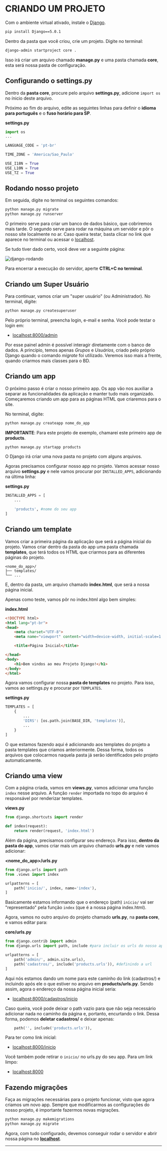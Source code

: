 # CRIANDO UM PROJETO
Com o ambiente virtual ativado, instale o [Django](https://www.djangoproject.com). 
```bash
pip install Django==5.0.1
```
Dentro da pasta que você criou, crie um projeto. Digite no terminal:

```bash
django-admin startproject core .
```
Isso irá criar um arquivo chamado **manage.py** e uma pasta chamada **core**, esta será nossa pasta de configuração.

## Configurando o settings.py
Dentro da **pasta core**, procure pelo arquivo **settings.py**, adicione `import os` no ínicio deste arquivo.

Próximo ao fim do arquivo, edite as seguintes linhas para definir o **idioma para português** e o **fuso horário para SP**.

**settings.py**
```py
import os
...

LANGUAGE_CODE = 'pt-br'

TIME_ZONE = 'America/Sao_Paulo'

USE_I18N = True
USE_L10N = True 
USE_TZ = True
```

## Rodando nosso projeto
Em seguida, digite no terminal os seguintes comandos:
```bash
python manage.py migrate
python manage.py runserver
```

O primeiro serve para criar um banco de dados básico, que cobriremos mais tarde. O segundo serve para rodar na máquina um servidor e pôr o nosso site localmente no ar. Caso queira testar, basta clicar no link que aparece no terminal ou acessar o [localhost](http://127.0.0.1:8000).

Se tudo tiver dado certo, você deve ver a seguinte página:

![django-rodando](/docs/img/teste-django.png)

Para encerrar a execução do servidor, aperte **CTRL+C no terminal**.

## Criando um Super Usuário
Para continuar, vamos criar um "super usuário" (ou Administrador). No terminal, digite:
```bash
python manage.py createsuperuser
```
Pelo próprio terminal, preencha login, e-mail e senha. Você pode testar o login em:
- [localhost:8000/admin](http://127.0.0.1:8000/admin)

Por esse painel admin é possível interagir diretamente com o banco de dados. A princípio, temos apenas *Grupos* e *Usuários*, criado pelo próprio Django quando o comando *migrate* foi utilizado. Veremos isso mais a frente, quando criarmos mais classes para o BD.

## Criando um app
O próximo passo é criar o nosso primeiro app. Os app vão nos auxiliar a separar as funcionalidades da aplicação e manter tudo mais organizado. Começaremos criando um app para as páginas HTML que criaremos para o site. 

No terminal, digite:
```bash
python manage.py createapp nome_do_app
```

**IMPORTANTE**: Para este projeto de exemplo, chamarei este primeiro app de **products**.
```bash
python manage.py startapp products
```
O Django irá criar uma nova pasta no projeto com alguns arquivos.

Agoras precisamos configurar nosso app no projeto. Vamos acessar nosso arquivo **settings.py** e nele vamos procurar por ``INSTALLED_APPS``, adicionando na última linha:

**settings.py**
```py
INSTALLED_APPS = [
    ...

    'products', #nome do seu app
]
```

## Criando um template
Vamos criar a primeira página da aplicação que será a página inicial do projeto. Vamos criar dentro da pasta do app uma pasta chamada **templates**, que terá todos os HTML que criarmos para as diferentes páginas do projeto.
```
<nome_do_app>/
├── templates/
└── ...
```
E, dentro da pasta, um arquivo chamado **index.html**, que será a nossa página inicial.

Apenas como teste, vamos pôr no index.html algo bem simples:

**index.html**
```html
<!DOCTYPE html>
<html lang="pt-br">
<head>
    <meta charset="UTF-8">
    <meta name="viewport" content="width=device-width, initial-scale=1.0">

    <title>Página Inicial</title>

</head>
<body>
    <h1>Bem vindos ao meu Projeto Django!</h1>
</body>
</html>
```

Agora vamos configurar nossa **pasta de templates** no projeto. Para isso, vamos ao settings.py e procurar por ``TEMPLATES``.

**settings.py**
```py
TEMPLATES = [
    {
        ...
        'DIRS': [os.path.join(BASE_DIR, 'templates')],
        ...
    }
]
```
O que estamos fazendo aqui é adicionando aos templates do projeto a pasta templates que criamos anteriormente. Dessa forma, todos os arquivos que colocarmos naquela pasta já serão identificados pelo projeto automaticamente.

## Criando uma view
Com a página criada, vamos em **views.py**, vamos adicionar uma função ``index`` nesse arquivo. A função ``render`` importada no topo do arquivo é responsável por renderizar templates.

**views.py**
```py
from django.shortcuts import render 

def index(request):
    return render(request, 'index.html')
```

Além da página, precisamos configurar seu endereço. Para isso, **dentro da pasta do app**, vamos criar mais um arquivo chamado **urls.py** e nele vamos adicionar:

**<nome_do_app>/urls.py**
```py
from django.urls import path
from .views import index

urlpatterns = [
    path('inicio/', index, name='index'),
]
```
Basicamente estamos informando que o endereço (path) `início/` vai ser "representado" pela função ``index`` (que é a nossa página index.html). 

Agora, vamos no outro arquivo do projeto chamado **urls.py**, na **pasta core**, e vamos editar para:

**core/urls.py**
```py
from django.contrib import admin
from django.urls import path, include #para incluir os urls do nosso app

urlpatterns = [
    path('admin/', admin.site.urls),
    path('cadastros/', include('products.urls')), #definindo a url
]
```

Aqui nós estamos dando um nome para este caminho do link (cadastros/) e incluindo após ele o que estiver no arquivo em **products/urls.py**. Sendo assim, agora o endereço da nossa página inicial seria:
-	[localhost:8000/cadastros/inicio](http://127.0.0.1:8000/cadastros/inicio/)

Caso queira, você pode deixar o path vazio para que não seja necessário adicionar nada no caminho da página e, portanto, encurtando o link. Dessa forma, podemos **deletar cadastros/** e deixar apenas:
```python
    path('', include('products.urls')),
```

Para ter como link inicial:
- [localhost:8000/inicio](http://127.0.0.1:8000/inicio/)

Você também pode retirar o `inicio/` no urls.py do seu app. Para um link limpo:
- [localhost:8000](http://127.0.0.1:8000/)

## Fazendo migrações
Faça as migrações necessárias para o projeto funcionar, visto que agora criamos um novo app. Sempre que modificarmos as configurações do nosso projeto, é importante fazermos novas migrações.
```bash
python manage.py makemigrations
python manage.py migrate
```

Agora, com tudo configurado, devemos conseguir rodar o servidor e abrir nossa página no [**localhost**](http://127.0.0.1:8000/).

---